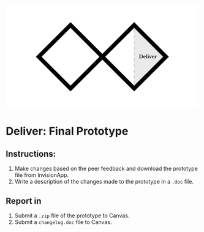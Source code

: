 ![Double Diamond Deliver Phase graphic](/assets/dd-process-deliver-1200px@2x.png)

# Deliver: Final Prototype

## Instructions:

1. Make changes based on the peer feedback and download the prototype file from InvisionApp.
2. Write a description of the changes made to the prototype in a `.doc` file.

## Report in

1. Submit a `.zip` file of the prototype to Canvas.
2. Submit a `changelog.doc` file to Canvas.